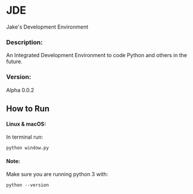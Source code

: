 # JDE
Jake's Development Environment

### Description:
An Integrated Development Environment to code Python and others in the future.

### Version:
Alpha 0.0.2

## How to Run
#### Linux & macOS:
In terminal run:
```
python window.py
```
#### Note:
Make sure you are running python 3 with:
```
python --version
```

